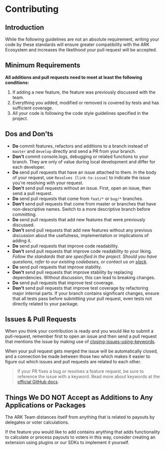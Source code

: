 # Contributing

## Introduction <a id="introduction"></a>

While the following guidelines are not an absolute requirement, writing your code by these standards will ensure greater compatibility with the ARK Ecosystem and increases the likelihood your pull request will be accepted.

## Minimum Requirements <a id="minimum-requirements"></a>

**All additions and pull requests need to meet at least the following conditions:**

1. If adding a new feature, the feature was previously discussed with the team.
2. Everything you added, modified or removed is covered by tests and has sufficient coverage.
3. All your code is following the code style guidelines specified in the project.

## Dos and Don'ts <a id="dos-and-don-ts"></a>

* **Do** commit features, refactors and additions to a branch instead of `master` and `develop` directly and send a PR from your branch.
* **Don't** commit console.logs, debugging or related functions to your branch. They are only of value during local development and differ for each developer.
* **Do** send pull requests that have an issue attached to them. In the body of your request, use `Resolves [link-to-issue]` to indicate the issue you're resolving with your request.
* **Don't** send pull requests without an issue. First, open an issue, then send a pull request.
* **Do** send pull requests that come from `feat/*` or `bug/*` branches.
* **Don't** send pull requests that come from master or branches that have non-descriptive names. Switch to a more descriptive branch before committing.
* **Do** send pull requests that add new features that were previously discussed.
* **Don't** send pull requests that add new features without any previous discussion about the usefulness, implementation or implications of adding it.
* **Do** send pull requests that improve code readability.
* **Don't** send pull requests that improve code readability to your liking. _Follow the standards that are specified in the project. Should you have questions, refer to our existing codebases, or contact us on_ [_slack_](https://ark.io/slack)_._
* **Do** send pull requests that improve stability.
* **Don't** send pull requests that improve stability by replacing dependencies. Without discussion, this can lead to breaking changes.
* **Do** send pull requests that improve test coverage.
* **Don't** send pull requests that improve test coverage by refactoring major internal parts. If your branch contains significant changes, ensure that all tests pass before submitting your pull request, even tests not directly related to your package.

## Issues & Pull Requests <a id="issues-pull-requests"></a>

When you think your contribution is ready and you would like to submit a pull-request, remember first to open an issue and then send a pull request that mentions the issue by making use of [closing-issues-using-keywords](https://help.github.com/articles/closing-issues-using-keywords/).

When your pull request gets merged the issue will be automatically closed, and a connection be made between those two which makes it easier to figure out which issues and pull requests are related to each other.

> If your PR fixes a bug or resolves a feature request, be sure to reference the issue with a keyword. Read more about keywords at the [official GitHub docs](https://help.github.com/en/articles/closing-issues-using-keywords).

## Things We DO NOT Accept as Additions to Any Applications or Packages <a id="things-we-do-not-accept-as-additions-to-any-applications-or-packages"></a>

The ARK Team distances itself from anything that is related to payouts by delegates or voter calculations.

If the feature you would like to add contains anything that adds functionality to calculate or process payouts to voters in this way, consider creating an extension using plugins or our SDKs to implement it yourself.

